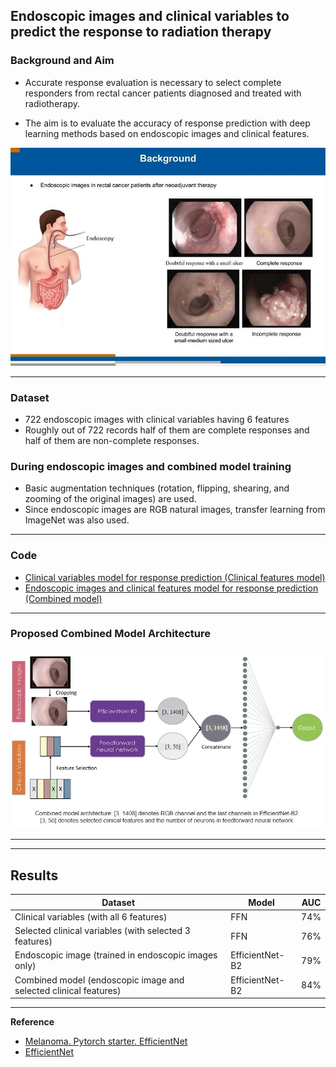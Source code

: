##  Endoscopic images and clinical variables to predict the response to radiation therapy
 
### Background and Aim

- Accurate response evaluation is necessary to select complete responders from rectal cancer patients diagnosed and treated with radiotherapy.

- The aim is to evaluate the accuracy of response prediction with deep learning methods based on endoscopic images and clinical features.

![](images/background_endoscopy_imaging.jpg)

----
### Dataset
* 722 endoscopic images with clinical variables having 6 features 
* Roughly out of 722 records half of them are complete responses and half of them are non-complete responses.

### During endoscopic images and combined model training
* Basic augmentation techniques (rotation, flipping, shearing, and zooming of the original images) are used.
* Since endoscopic images are RGB natural images, transfer learning from ImageNet was also used.
----
### Code
* [Clinical variables model for response prediction (Clinical features model)](endoscopy_clinical_features_for_response_prediction.ipynb)
* [Endoscopic images and clinical features model for response prediction (Combined model)](endoscopy_image_and_clinical_features_for_response_prediction.ipynb)
----
### Proposed Combined Model Architecture
![](images/combined_model_architecture.jpg)

----
----
                    

## Results

| Dataset | Model | AUC | 
| ------------- | -------------| -------------| 
| Clinical variables  (with all 6 features) | FFN | 74%| 
| Selected clinical variables (with selected 3 features) | FFN | 76%| 
| Endoscopic image  (trained in endoscopic images only) | EfficientNet-B2 | 79%| 
| Combined model (endoscopic image and selected clinical features) | EfficientNet-B2 | 84%| 

----
**Reference**
* [Melanoma. Pytorch starter. EfficientNet](https://www.kaggle.com/nroman/melanoma-pytorch-starter-efficientnet/output)
* [EfficientNet](https://github.com/qubvel/efficientnet)
